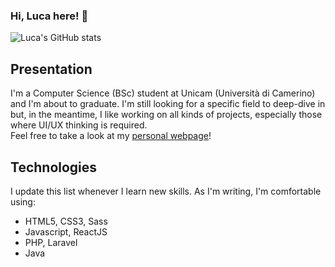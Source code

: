 ### Hi, Luca here! 👋

![Luca's GitHub stats](https://github-readme-stats.vercel.app/api?username=motsiiih&hide=contribs,issues&theme=nord)

## Presentation
I'm a Computer Science (BSc) student at Unicam (Università di Camerino) and I'm about to graduate.
I'm still looking for a specific field to deep-dive in but, in the meantime, I like working on all kinds of projects, especially those where UI/UX thinking is required.
<br>Feel free to take a look at my <a href="motsiiih.github.io" target="_blank">personal webpage</a>!

## Technologies
I update this list whenever I learn new skills. As I'm writing, I'm comfortable using:
<ul>
  <li>HTML5, CSS3, Sass</li>
  <li>Javascript, ReactJS</li>
  <li>PHP, Laravel</li>
  <li>Java</li>
</ul>

<!--
**motsiiih/motsiiih** is a ✨ _special_ ✨ repository because its `README.md` (this file) appears on your GitHub profile.

Here are some ideas to get you started:

- 🔭 I’m currently working on ...
- 🌱 I’m currently learning ...
- 👯 I’m looking to collaborate on ...
- 🤔 I’m looking for help with ...
- 💬 Ask me about ...
- 📫 How to reach me: ...
- 😄 Pronouns: ...
- ⚡ Fun fact: ...
-->
